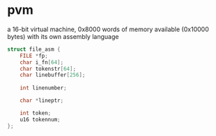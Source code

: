 pvm
===

a 16-bit virtual machine, 0x8000 words of memory available (0x10000 bytes) with its own assembly language


```c
struct file_asm {
	FILE *fp;
	char i_fn[64];
	char tokenstr[64];
	char linebuffer[256];
	
	int linenumber;

	char *lineptr;

	int token;
	u16 tokennum;
};
```